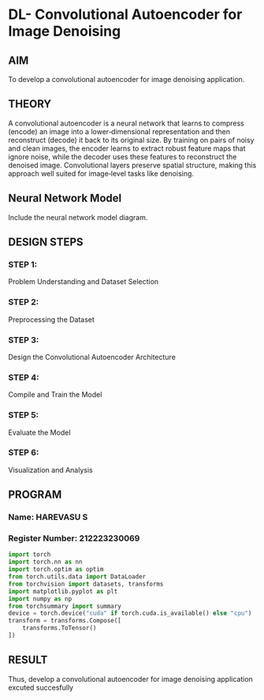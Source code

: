 # DL- Convolutional Autoencoder for Image Denoising

## AIM
To develop a convolutional autoencoder for image denoising application.

## THEORY
A convolutional autoencoder is a neural network that learns to compress (encode) an image into a lower‐dimensional representation and then reconstruct (decode) it back to its original size. By training on pairs of noisy and clean images, the encoder learns to extract robust feature maps that ignore noise, while the decoder uses these features to reconstruct the denoised image. Convolutional layers preserve spatial structure, making this approach well suited for image‐level tasks like denoising.

## Neural Network Model
Include the neural network model diagram.

## DESIGN STEPS
### STEP 1: 
Problem Understanding and Dataset Selection

### STEP 2: 
 Preprocessing the Dataset
 
### STEP 3: 
Design the Convolutional Autoencoder Architecture

### STEP 4: 
Compile and Train the Model

### STEP 5: 
Evaluate the Model

### STEP 6: 
Visualization and Analysis

## PROGRAM

### Name: HAREVASU S

### Register Number: 212223230069

```python
import torch
import torch.nn as nn
import torch.optim as optim
from torch.utils.data import DataLoader
from torchvision import datasets, transforms
import matplotlib.pyplot as plt
import numpy as np
from torchsummary import summary
device = torch.device("cuda" if torch.cuda.is_available() else "cpu")
transform = transforms.Compose([
    transforms.ToTensor()
])

```
## RESULT
Thus, develop a convolutional autoencoder for image denoising application excuted succesfully
